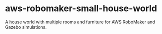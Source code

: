 # aws-robomaker-small-house-world
A house world with multiple rooms and furniture for AWS RoboMaker and Gazebo simulations.
